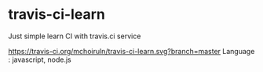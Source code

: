 # travis-ci-learn
Just simple learn CI with travis.ci service

https://travis-ci.org/mchoiruln/travis-ci-learn.svg?branch=master
Language : javascript, node.js
